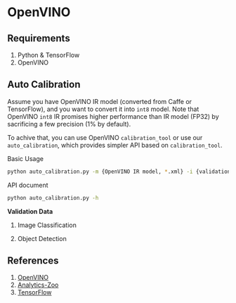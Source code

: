 # OpenVINO

## Requirements
1. Python & TensorFlow
2. OpenVINO

## Auto Calibration
Assume you have OpenVINO IR model (converted from Caffe or TensorFlow), and you want to convert it into `int8` model. Note that OpenVINO `int8` IR promises higher performance than IR model (FP32) by sacrificing a few precision (1% by default).

To achive that, you can use OpenVINO `calibration_tool` or use our `auto_calibration`, which provides simpler API based on `calibration_tool`.

Basic Usage
```bash
python auto_calibration.py -m {OpenVINO IR model, *.xml} -i {validation data}
```

API document
```bash
python auto_calibration.py -h
```

**Validation Data**
1. Image Classification



2. Object Detection






## References
1. [OpenVINO](https://software.intel.com/en-us/openvino-toolkit) 
2. [Analytics-Zoo](https://github.com/intel-analytics/analytics-zoo)
3. [TensorFlow](https://www.tensorflow.org/)

